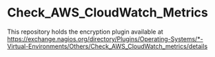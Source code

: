 # Check_AWS_CloudWatch_Metrics

This repository holds the encryption plugin available at
https://exchange.nagios.org/directory/Plugins/Operating-Systems/*-Virtual-Environments/Others/Check_AWS_CloudWatch_metrics/details
